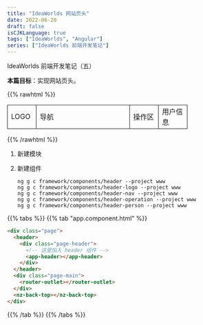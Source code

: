 ```yaml
---
title: "IdeaWorlds 网站页头"
date: 2022-06-20
draft: false
isCJKLanguage: true
tags: ["IdeaWorlds", "Angular"]
series: ["IdeaWorlds 前端开发笔记"]
---
```


IdeaWorlds 前端开发笔记（五）

**本篇目标**：实现网站页头。

{{% rawhtml %}}
<table>
<tr>
<td style="width: 50px;border: 1px solid">LOGO</td>
<td style="width: 200px;border: 1px solid">导航</td>
<td style="width: 50px;border: 1px solid">操作区</td>
<td style="width: 50px;border: 1px solid">用户信息</td>
</tr>
</table>
{{% /rawhtml %}}

1. 新建模块

2. 新建组件
   ```shell
   ng g c framework/components/header --project www
   ng g c framework/components/header-logo --project www
   ng g c framework/components/header-nav --project www
   ng g c framework/components/header-operation --project www
   ng g c framework/components/header-person --project www
   ```

{{% tabs %}}
{{% tab "app.component.html" %}}
```html
<div class="page">
  <header>
    <div class="page-header">
      <!-- 这里加入 header 组件 -->
      <app-header></app-header>
    </div>
  </header>
  <div class="page-main">
    <router-outlet></router-outlet>
  </div>
  <nz-back-top></nz-back-top>
</div>
```
{{% /tab %}}
{{% /tabs %}}
